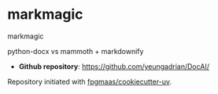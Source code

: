 # markmagic

markmagic

python-docx vs mammoth + markdownify

- **Github repository**: <https://github.com/yeungadrian/DocAI/>

Repository initiated with [fpgmaas/cookiecutter-uv](https://github.com/fpgmaas/cookiecutter-uv).
